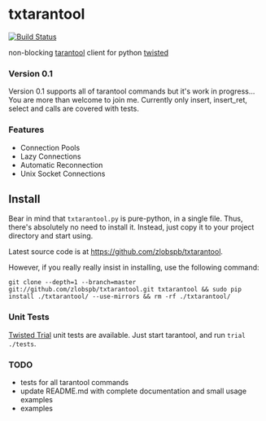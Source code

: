 txtarantool
===========

[![Build Status](https://travis-ci.org/zlobspb/txtarantool.png?branch=master)](http://travis-ci.org/zlobspb/txtarantool)

non-blocking [tarantool](https://github.com/mailru/tarantool) client for python [twisted](http://twistedmatrix.com/)

### Version 0.1 ###
Version 0.1 supports all of tarantool commands but it's work in progress...
You are more than welcome to join me.
Currently only insert, insert_ret, select and calls are covered with tests.

### Features ###

- Connection Pools
- Lazy Connections
- Automatic Reconnection
- Unix Socket Connections

Install
-------

Bear in mind that ``txtarantool.py`` is pure-python, in a single file.
Thus, there's absolutely no need to install it. Instead, just copy it to your
project directory and start using.

Latest source code is at <https://github.com/zlobspb/txtarantool>.

However, if you really really insist in installing, use the following command:

	git clone --depth=1 --branch=master git://github.com/zlobspb/txtarantool.git txtarantool && sudo pip install ./txtarantool/ --use-mirrors && rm -rf ./txtarantool/

### Unit Tests ###

[Twisted Trial](http://twistedmatrix.com/trac/wiki/TwistedTrial) unit tests
are available. Just start tarantool, and run ``trial ./tests``.

### TODO ###
- tests for all tarantool commands
- update README.md with complete documentation and small usage examples
- examples
